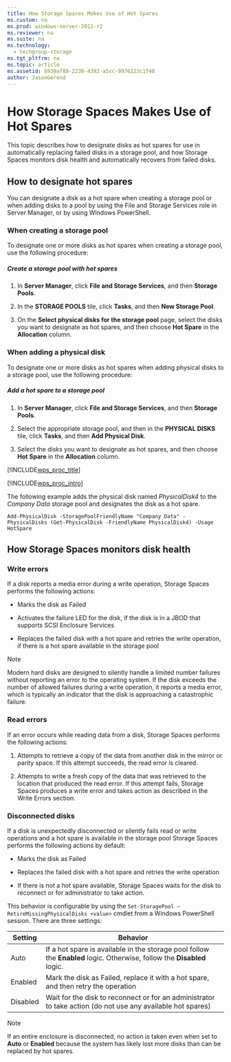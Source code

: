 ```yaml
---
title: How Storage Spaces Makes Use of Hot Spares
ms.custom: na
ms.prod: windows-server-2012-r2
ms.reviewer: na
ms.suite: na
ms.technology: 
  - techgroup-storage
ms.tgt_pltfrm: na
ms.topic: article
ms.assetid: 6930af89-2238-4392-a5cc-9976223c1f48
author: JasonGerend
---
```

# How Storage Spaces Makes Use of Hot Spares
This topic describes how to designate disks as hot spares for use in automatically replacing failed disks in a storage pool, and how Storage Spaces monitors disk health and automatically recovers from failed disks.  
  
## How to designate hot spares  
You can designate a disk as a hot spare when creating a storage pool or when adding disks to a pool by using the File and Storage Services role in Server Manager, or by using Windows PowerShell.  
  
### When creating a storage pool  
To designate one or more disks as hot spares when creating a storage pool, use the following procedure:  
  
##### Create a storage pool with hot spares  
  
1.  In **Server Manager**, click **File and Storage Services**, and then **Storage Pools**.  
  
2.  In the **STORAGE POOLS** tile, click **Tasks**, and then **New Storage Pool**.  
  
3.  On the **Select physical disks for the storage pool** page, select the disks you want to designate as hot spares, and then choose **Hot Spare** in the **Allocation** column.  
  
### When adding a physical disk  
To designate one or more disks as hot spares when adding physical disks to a storage pool, use the following procedure:  
  
##### Add a hot spare to a storage pool  
  
1.  In **Server Manager**, click **File and Storage Services**, and then **Storage Pools**.  
  
2.  Select the appropriate storage pool, and then in the **PHYSICAL DISKS** tile, click **Tasks**, and then **Add Physical Disk**.  
  
3.  Select the disks you want to designate as hot spares, and then choose **Hot Spare** in the **Allocation** column.  
  
[!INCLUDE[wps_proc_title](../Token/wps_proc_title_md.md)]  
  
[!INCLUDE[wps_proc_intro](../Token/wps_proc_intro_md.md)]  
  
The following example adds the physical disk named *PhysicalDisk4* to the *Company Data* storage pool and designates the disk as a hot spare.  
  
```  
Add-PhysicalDisk -StoragePoolFriendlyName "Company Data" -PhysicalDisks (Get-PhysicalDisk -FriendlyName PhysicalDisk4) -Usage HotSpare  
```  
  
## How Storage Spaces monitors disk health  
  
### Write errors  
If a disk reports a media error during a write operation, Storage Spaces performs the following actions:  
  
-   Marks the disk as Failed  
  
-   Activates the failure LED for the disk, if the disk is in a JBOD that supports SCSI Enclosure Services  
  
-   Replaces the failed disk with a hot spare and retries the write operation, if there is a hot spare available in the storage pool  
  
> [!NOTE]  
> Modern hard disks are designed to silently handle a limited number failures without reporting an error to the operating system. If the disk exceeds the number of allowed failures during a write operation, it reports a media error, which is typically an indicator that the disk is approaching a catastrophic failure.  
  
### Read errors  
If an error occurs while reading data from a disk, Storage Spaces performs the following actions:  
  
1.  Attempts to retrieve a copy of the data from another disk in the mirror or parity space. If this attempt succeeds, the read error is cleared.  
  
2.  Attempts to write a fresh copy of the data that was retrieved to the location that produced the read error. If this attempt fails, Storage Spaces produces a write error and takes action as described in the Write Errors section.  
  
### Disconnected disks  
If a disk is unexpectedly disconnected or silently fails read or write operations and a hot spare is available in the storage pool Storage Spaces performs the following actions by default:  
  
-   Marks the disk as Failed  
  
-   Replaces the failed disk with a hot spare and retries the write operation  
  
-   If there is not a hot spare available, Storage Spaces waits for the disk to reconnect or for administrator to take action.  
  
This behavior is configurable by using the `Set-StoragePool –RetireMissingPhysicalDisks <value>` cmdlet from a Windows PowerShell session. There are three settings:  
  
|Setting|Behavior|  
|-----------|------------|  
|Auto|If a hot spare is available in the storage pool follow the **Enabled** logic. Otherwise, follow the **Disabled** logic.|  
|Enabled|Mark the disk as Failed, replace it with a hot spare, and then retry the operation|  
|Disabled|Wait for the disk to reconnect or for an administrator to take action \(do not use any available hot spares\)|  
  
> [!NOTE]  
> If an entire enclosure is disconnected, no action is taken even when set to **Auto** or **Enabled** because the system has likely lost more disks than can be replaced by hot spares.  
  
